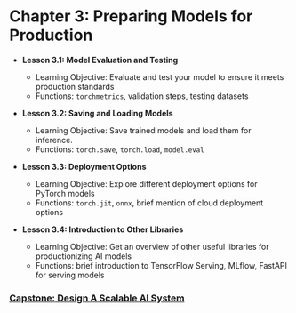 # Chapter 3: Preparing Models for Production
- **Lesson 3.1: Model Evaluation and Testing**
  - Learning Objective: Evaluate and test your model to ensure it meets production standards
  - Functions: `torchmetrics`, validation steps, testing datasets
    
- **Lesson 3.2: Saving and Loading Models**
  - Learning Objective: Save trained models and load them for inference.
  - Functions: `torch.save`, `torch.load`, `model.eval`
    
- **Lesson 3.3: Deployment Options**
  - Learning Objective: Explore different deployment options for PyTorch models
  - Functions: `torch.jit`, `onnx`, brief mention of cloud deployment options
   
- **Lesson 3.4: Introduction to Other Libraries**
  - Learning Objective: Get an overview of other useful libraries for productionizing AI models
  - Functions: brief introduction to TensorFlow Serving, MLflow, FastAPI for serving models

### [**Capstone:** Design A Scalable AI System](https://github.com/bidata-io/dc-scalable-ai/blob/main/ch_3/capstone/README.md)

